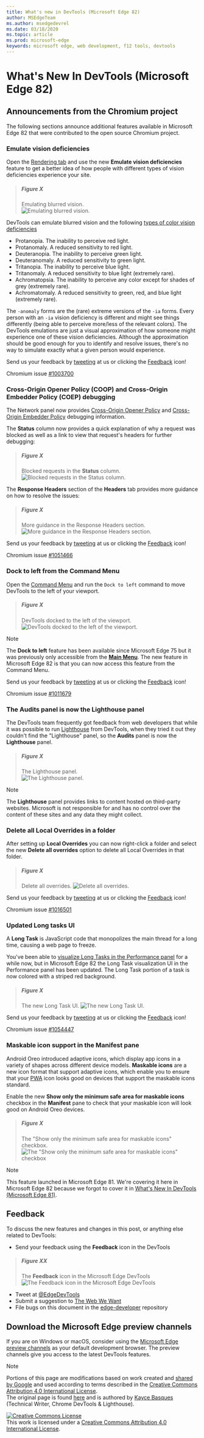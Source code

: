 ```yaml
---
title: What's new in DevTools (Microsoft Edge 82)
author: MSEdgeTeam
ms.author: msedgedevrel
ms.date: 03/18/2020
ms.topic: article
ms.prod: microsoft-edge
keywords: microsoft edge, web development, f12 tools, devtools
---
```

<!-- Copyright Kayce Basques 

   Licensed under the Apache License, Version 2.0 (the "License");
   you may not use this file except in compliance with the License.
   You may obtain a copy of the License at

       https://www.apache.org/licenses/LICENSE-2.0

   Unless required by applicable law or agreed to in writing, software
   distributed under the License is distributed on an "AS IS" BASIS,
   WITHOUT WARRANTIES OR CONDITIONS OF ANY KIND, either express or implied.
   See the License for the specific language governing permissions and
   limitations under the License.  -->  







# What's New In DevTools (Microsoft Edge 82) 



## Announcements from the Chromium project

The following sections announce additional features available in Microsoft Edge 82 that were contributed to the open source Chromium project.

### Emulate vision deficiencies 

Open the [Rendering tab][RenderingDoc]
and use the new **Emulate vision deficiencies** feature to get a better idea of how people with
different types of vision deficiencies experience your site.

> ##### Figure X 
> Emulating blurred vision.  
> ![Emulating blurred vision.][ImageEmulatingBlurredVision]  

DevTools can emulate blurred vision and the following
[types of color vision deficiencies][ColorBlindness]

* Protanopia. The inability to perceive red light.
* Protanomaly. A reduced sensitivity to red light.
* Deuteranopia. The inability to perceive green light.
* Deuteranomaly. A reduced sensitivity to green light.
* Tritanopia. The inability to perceive blue light.
* Tritanomaly. A reduced sensitivity to blue light (extremely rare).
* Achromatopsia. The inability to perceive any color except for shades of grey (extremely rare).
* Achromatomaly. A reduced sensitivity to green, red, and blue light (extremely rare).

The `-anomaly` forms are the (rare) extreme versions of the `-ia` forms. Every person
with an `-ia` vision deficiency is different and might see things differently (being able
to perceive more/less of the relevant colors). The DevTools emulations are just a visual
approximation of how someone might experience one of these vision deficiencies. Although the
approximation should be good enough for you to identify and resolve issues, there's no way
to simulate exactly what a given person would experience.

Send us your feedback by [tweeting][PostTweetEdgeDevTools] at us or clicking the [Feedback](#feedback) icon!

Chromium issue [#1003700][crbug1003700]  

### Cross-Origin Opener Policy (COOP) and Cross-Origin Embedder Policy (COEP) debugging 

The Network panel now provides [Cross-Origin Opener Policy][COOP] and [Cross-Origin Embedder Policy][COEP]
debugging information.

The **Status** column now provides a quick explanation of why a request was blocked as well as a
link to view that request's headers for further debugging:

> ##### Figure X 
> Blocked requests in the **Status** column.  
> ![Blocked requests in the Status column.][ImageNetworkStatus]  

The **Response Headers** section of the **Headers** tab provides more guidance on how to resolve
the issues:

> ##### Figure X 
> More guidance in the Response Headers section.  
> ![More guidance in the Response Headers section.][ImageNetworkGuidance] 

Send us your feedback by [tweeting][PostTweetEdgeDevTools] at us or clicking the [Feedback](#feedback) icon!

Chromium issue [#1051466][crbug1051466]  

### **Dock to left** from the Command Menu 

Open the [Command Menu][DevToolsCommandMenuIndex] and run the `Dock to left`
command to move DevTools to the left of your viewport.

> ##### Figure X 
> DevTools docked to the left of the viewport.  
> ![DevTools docked to the left of the viewport.][ImageDockToLeft] 

> [!NOTE]
> The **Dock to left** feature has been available since Microsoft Edge 75 but it was previously only
accessible from the [**Main Menu**][MainMenuDoc]. The new feature in Microsoft Edge 82 is that you can now access this feature from the Command Menu.

Send us your feedback by [tweeting][PostTweetEdgeDevTools] at us or clicking the [Feedback](#feedback) icon!

Chromium issue [#1011679][crbug1011679]  

### The **Audits** panel is now the **Lighthouse** panel 

The DevTools team frequently got feedback from web developers that while it was possible to run [Lighthouse][LighthouseRepo] from DevTools, when they tried it out they couldn't find the "Lighthouse" panel, so the **Audits** panel is now the **Lighthouse** panel.

> ##### Figure X 
> The Lighthouse panel.  
> ![The Lighthouse panel.][ImageLighthouse] 

> [!NOTE]
> The **Lighthouse** panel provides links to content hosted on third-party websites. Microsoft is not responsible for and has no control over the content of these sites and any data they might collect.

### Delete all Local Overrides in a folder 

After setting up **Local Overrides** you can now
right-click a folder and select the new **Delete all overrides** option to delete all
Local Overrides in that folder.

> ##### Figure X 
> Delete all overrides. 
> ![Delete all overrides.][ImageDeleteOverrides] 

Send us your feedback by [tweeting][PostTweetEdgeDevTools] at us or clicking the [Feedback](#feedback) icon!

Chromium issue [#1016501][crbug1016501]  

### Updated Long tasks UI 

A **Long Task** is JavaScript code that
monopolizes the main thread for a long time, causing a web page to freeze.

You've been able to [visualize Long Tasks in the Performance panel][LongTasksInPerformancePanel]
for a while now, but in Microsoft Edge 82 the Long Task visualization UI in the Performance panel has been updated.
The Long Task portion of a task is now colored with a striped red background.

> ##### Figure X 
> The new Long Task UI.
> ![The new Long Task UI.][ImageLongTask] 

Send us your feedback by [tweeting][PostTweetEdgeDevTools] at us or clicking the [Feedback](#feedback) icon!

Chromium issue [#1054447][crbug1054447]  

### Maskable icon support in the Manifest pane 

Android Oreo introduced adaptive icons, which display app icons in a variety
of shapes across different device models. **Maskable icons**
are a new icon format that support adaptive icons, which enable you to ensure that
your [PWA][PWADoc] icon looks good on devices that support the
maskable icons standard.

Enable the new **Show only the minimum safe area for maskable icons** checkbox in the
**Manifest** pane to check that your maskable icon will look good on Android Oreo
devices. 
<!-- Check out [Are my current icons ready?]
to learn more. -->

> ##### Figure X 
> The "Show only the minimum safe area for maskable icons" checkbox.
> ![The "Show only the minimum safe area for maskable icons" checkbox][ImageMaskableIcons] 

> [!NOTE]
> This feature launched in Microsoft Edge 81. We're covering it here in Microsoft Edge 82 because we forgot to cover it in [What's New In DevTools (Microsoft Edge 81)][WhatsNew81].

## Feedback   



To discuss the new features and changes in this post, or anything else related to DevTools:  

*   Send your feedback using the **Feedback** icon in the DevTools 

> ##### Figure XX
> The **Feedback** icon in the Microsoft Edge DevTools  
> ![The **Feedback** icon in the Microsoft Edge DevTools][ImageFeedbackIcon]  

*   Tweet at [@EdgeDevTools][PostTweetEdgeDevTools]
*   Submit a suggestion to [The Web We Want][TheWebWeWant]
*   File bugs on this document in the [edge-developer][GitHubMicrosoftDocsEdgeDeveloperNewIssue] repository

## Download the Microsoft Edge preview channels   

If you are on Windows or macOS, consider using the [Microsoft Edge preview channels][MicrosoftEdgePreviewChannels] as your default development browser. The preview channels give you access to the latest DevTools features.

<!-- <<../../_shared/devtools-feedback.md>>

<<../../_shared/canary.md>>

<<../../_shared/discover.md>> -->



<!-- image links -->  
[ImageEmulatingBlurredVision]: ../../images/2020/03/vision.msft.png "Figure X: Emulating blurred vision."  
[ImageNetworkStatus]: ../../images/2020/03/status.msft.png "Figure X: Blocked requests in the **Status** column."
[ImageNetworkGuidance]: ../../images/2020/03/guidance.msft.png "Figure X: More guidance in the Response Headers section."
[ImageDockToLeft]: ../../images/2020/03/dock-to-left.msft.png "Figure X: DevTools docked to the left of the viewport."
[ImageLighthouse]: ../../images/2020/03/lighthouse.msft.png "Figure X: The Lighthouse panel."
[ImageDeleteOverrides]: ../../images/2020/03/overrides.msft.png "Figure X: Delete all overrides."
[ImageLongTask]: ../../images/2020/03/long-task.msft.png "Figure X: The new Long Task UI."
[ImageMaskableIcons]: ../../images/2020/03/maskable-icons.msft.png "Figure X: The 'Show only the minimum safe area for maskable icons' checkbox"
[ImageFeedbackIcon]: ../../images/2020/03/feedback-icon.msft.png "Figure X: The **Feedback** icon in the Microsoft Edge DevTools"

<!-- links -->  
[PostTweetEdgeDevTools]: https://aka.ms/tweet/edgedevtools "@EdgeDevTools | Post a Tweet"  
[EdgeDevToolsTwitterAccount]: https://aka.ms/twitter/edgedevtools "@EdgeDevTools Twitter account"
[TheWebWeWant]: https://aka.ms/webwewant "The Web We Want"
[GitHubMicrosoftDocsEdgeDeveloperNewIssue]: https://aka.ms/edgedevtoolsdocs/feedback "New Issue - MicrosoftDocs/edge-developer" 
[MicrosoftEdgePreviewChannels]: https://aka.ms/microsoftedge "Microsoft Edge Preview Channels"  
[RenderingDoc]: ../../../evaluate-performance/reference.md#analyze-rendering-performance-with-the-rendering-tab "Analyze rendering performance with the Rendering tab"  
[ColorBlindness]: http://www.colourblindawareness.org/colour-blindness/types-of-colour-blindness/ "Types of Colour Blindness"
[crbug1003700]: https://crbug.com/1003700 "Issue 1003700: Add DevTools support for Color Vision Deficiency simulation"
[COOP]: https://docs.google.com/document/d/1zDlfvfTJ_9e8Jdc8ehuV4zMEu9ySMCiTGMS9y0GU92k/edit#bookmark=id.tu4hyy6v12wn "COOP and COEP explained - Cross-Origin Opener Policy"
[COEP]: https://docs.google.com/document/d/1zDlfvfTJ_9e8Jdc8ehuV4zMEu9ySMCiTGMS9y0GU92k/edit#bookmark=id.uo6kivyh0ge2 "COOP and COEP explained - Cross-Origin Embedder Policy"
[crbug1051466]: https://crbug.com/1051466 "Issue 1051466: Support COOP/COEP debugging in DevTools"
[DevToolsCommandMenuIndex]: ../../../command-menu/index.md "Run Commands With The Microsoft Edge DevTools Command Menu"  
[MainMenuDoc]: ../../../customize/placement.md#change-placement-from-the-main-menu "Change placement from the main menu"
[crbug1011679]: https://crbug.com/1011679 "Issue 1011679: Introduce 'Dock to Left' using the Command Menu"
[LighthouseRepo]: https://github.com/GoogleChrome/lighthouse "Lighthouse GitHub repo"
[crbug1016501]: https://crbug.com/1016501 "Issue 1016501: Feature Request: Button to delete all local overrides"
[LongTasksInPerformancePanel]: ../../../evaluate-performance/reference.md#view-main-thread-activity "View main thread activity"
[crbug1054447]: https://crbug.com/1054447 "Issue 1054447: Update performance metrics in DevTools Timeline"
[PWADoc]: ../../../../progressive-web-apps-chromium/index.md "Progressive Web Apps on Windows"
[WhatsNew81]: ../../2020/01/devtools.md "What's New In DevTools (Microsoft Edge 81)"

> [!NOTE]
> Portions of this page are modifications based on work created and [shared by Google][GoogleSitePolicies] and used according to terms described in the [Creative Commons Attribution 4.0 International License][CCA4IL].  
> The original page is found [here](https://developers.google.com/web/updates/2020/03/devtools) and is authored by [Kayce Basques][KayceBasques] \(Technical Writer, Chrome DevTools & Lighthouse\).  

[![Creative Commons License][CCby4Image]][CCA4IL]  
This work is licensed under a [Creative Commons Attribution 4.0 International License][CCA4IL].  

[CCA4IL]: https://creativecommons.org/licenses/by/4.0  
[CCby4Image]: https://i.creativecommons.org/l/by/4.0/88x31.png  
[GoogleSitePolicies]: https://developers.google.com/terms/site-policies  
[KayceBasques]: https://developers.google.com/web/resources/contributors/kaycebasques  

